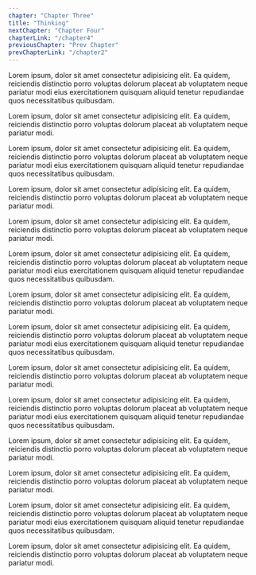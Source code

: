 ```yaml
---
chapter: "Chapter Three"
title: "Thinking"
nextChapter: "Chapter Four"
chapterLink: "/chapter4"
previousChapter: "Prev Chapter"
prevChapterLink: "/chapter2"
---
```


Lorem ipsum, dolor sit amet consectetur adipisicing elit. Ea quidem, reiciendis distinctio porro voluptas dolorum placeat ab voluptatem neque pariatur modi eius exercitationem quisquam aliquid tenetur repudiandae quos necessitatibus quibusdam.

Lorem ipsum, dolor sit amet consectetur adipisicing elit. Ea quidem, reiciendis distinctio porro voluptas dolorum placeat ab voluptatem neque pariatur modi.

Lorem ipsum, dolor sit amet consectetur adipisicing elit. Ea quidem, reiciendis distinctio porro voluptas dolorum placeat ab voluptatem neque pariatur modi eius exercitationem quisquam aliquid tenetur repudiandae quos necessitatibus quibusdam.

Lorem ipsum, dolor sit amet consectetur adipisicing elit. Ea quidem, reiciendis distinctio porro voluptas dolorum placeat ab voluptatem neque pariatur modi.

Lorem ipsum, dolor sit amet consectetur adipisicing elit. Ea quidem, reiciendis distinctio porro voluptas dolorum placeat ab voluptatem neque pariatur modi.

Lorem ipsum, dolor sit amet consectetur adipisicing elit. Ea quidem, reiciendis distinctio porro voluptas dolorum placeat ab voluptatem neque pariatur modi eius exercitationem quisquam aliquid tenetur repudiandae quos necessitatibus quibusdam.

Lorem ipsum, dolor sit amet consectetur adipisicing elit. Ea quidem, reiciendis distinctio porro voluptas dolorum placeat ab voluptatem neque pariatur modi.

Lorem ipsum, dolor sit amet consectetur adipisicing elit. Ea quidem, reiciendis distinctio porro voluptas dolorum placeat ab voluptatem neque pariatur modi eius exercitationem quisquam aliquid tenetur repudiandae quos necessitatibus quibusdam.

Lorem ipsum, dolor sit amet consectetur adipisicing elit. Ea quidem, reiciendis distinctio porro voluptas dolorum placeat ab voluptatem neque pariatur modi.

Lorem ipsum, dolor sit amet consectetur adipisicing elit. Ea quidem, reiciendis distinctio porro voluptas dolorum placeat ab voluptatem neque pariatur modi eius exercitationem quisquam aliquid tenetur repudiandae quos necessitatibus quibusdam.

Lorem ipsum, dolor sit amet consectetur adipisicing elit. Ea quidem, reiciendis distinctio porro voluptas dolorum placeat ab voluptatem neque pariatur modi.

Lorem ipsum, dolor sit amet consectetur adipisicing elit. Ea quidem, reiciendis distinctio porro voluptas dolorum placeat ab voluptatem neque pariatur modi.

Lorem ipsum, dolor sit amet consectetur adipisicing elit. Ea quidem, reiciendis distinctio porro voluptas dolorum placeat ab voluptatem neque pariatur modi eius exercitationem quisquam aliquid tenetur repudiandae quos necessitatibus quibusdam.

Lorem ipsum, dolor sit amet consectetur adipisicing elit. Ea quidem, reiciendis distinctio porro voluptas dolorum placeat ab voluptatem neque pariatur modi.
